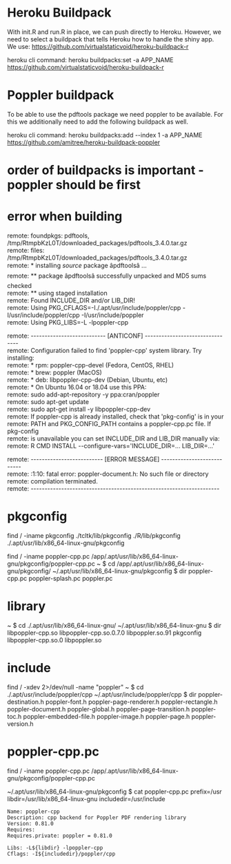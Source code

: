 # Heroku Buildpack
With init.R and run.R in place, we can push directly to Heroku.
However, we need to select a buildpack that tells Heroku how to handle the shiny app.
We use: https://github.com/virtualstaticvoid/heroku-buildpack-r

heroku cli command:
heroku buildpacks:set -a APP_NAME https://github.com/virtualstaticvoid/heroku-buildpack-r

# Poppler buildpack
To be able to use the pdftools package we need poppler to be available.
For this we additionally need to add the following buildpack as well.

heroku cli command:
heroku buildpacks:add --index 1 -a APP_NAME https://github.com/amitree/heroku-buildpack-poppler

# order of buildpacks is important - poppler should be first

# error when building
remote:        foundpkgs: pdftools, /tmp/RtmpbKzL0T/downloaded_packages/pdftools_3.4.0.tar.gz        
remote:        files: /tmp/RtmpbKzL0T/downloaded_packages/pdftools_3.4.0.tar.gz        
remote:        * installing *source* package âpdftoolsâ ...        
remote:        ** package âpdftoolsâ successfully unpacked and MD5 sums checked        
remote:        ** using staged installation        
remote:        Found INCLUDE_DIR and/or LIB_DIR!        
remote:        Using PKG_CFLAGS=-I./.apt/usr/include/poppler/cpp -I/usr/include/poppler/cpp -I/usr/include/poppler        
remote:        Using PKG_LIBS=-L -lpoppler-cpp      
  
remote:        --------------------------- [ANTICONF] --------------------------------        
remote:        Configuration failed to find 'poppler-cpp' system library. Try installing:        
remote:         * rpm: poppler-cpp-devel (Fedora, CentOS, RHEL)        
remote:         * brew: poppler (MacOS)        
remote:         * deb: libpoppler-cpp-dev (Debian, Ubuntu, etc)        
remote:         * On Ubuntu 16.04 or 18.04 use this PPA:        
remote:            sudo add-apt-repository -y ppa:cran/poppler        
remote:            sudo apt-get update        
remote:            sudo apt-get install -y libpoppler-cpp-dev        
remote:        If poppler-cpp is already installed, check that 'pkg-config' is in your        
remote:        PATH and PKG_CONFIG_PATH contains a poppler-cpp.pc file. If pkg-config        
remote:        is unavailable you can set INCLUDE_DIR and LIB_DIR manually via:        
remote:        R CMD INSTALL --configure-vars='INCLUDE_DIR=... LIB_DIR=...'      
  
remote:        -------------------------- [ERROR MESSAGE] ---------------------------        
remote:        <stdin>:1:10: fatal error: poppler-document.h: No such file or directory        
remote:        compilation terminated.        
remote:        --------------------------------------------------------------------  

# pkgconfig
find / -iname pkgconfig
	./tcltk/lib/pkgconfig
	./R/lib/pkgconfig
	./.apt/usr/lib/x86_64-linux-gnu/pkgconfig

find / -iname poppler-cpp.pc
	/app/.apt/usr/lib/x86_64-linux-gnu/pkgconfig/poppler-cpp.pc	
		~ $ cd /app/.apt/usr/lib/x86_64-linux-gnu/pkgconfig/
			~/.apt/usr/lib/x86_64-linux-gnu/pkgconfig $ dir
				poppler-cpp.pc  poppler-splash.pc  poppler.pc

# library
~ $ cd ./.apt/usr/lib/x86_64-linux-gnu/
	~/.apt/usr/lib/x86_64-linux-gnu $ dir
		libpoppler-cpp.so    libpoppler-cpp.so.0.7.0  libpoppler.so.91      pkgconfig
		libpoppler-cpp.so.0  libpoppler.so

# include
find / -xdev 2>/dev/null -name "poppler"
	~ $ cd ./.apt/usr/include/poppler/cpp
		~/.apt/usr/include/poppler/cpp $ dir
			poppler-destination.h    poppler-font.h    poppler-page-renderer.h    poppler-rectangle.h
			poppler-document.h       poppler-global.h  poppler-page-transition.h  poppler-toc.h
			poppler-embedded-file.h  poppler-image.h   poppler-page.h             poppler-version.h

# poppler-cpp.pc
find / -iname poppler-cpp.pc
	/app/.apt/usr/lib/x86_64-linux-gnu/pkgconfig/poppler-cpp.pc
	
~/.apt/usr/lib/x86_64-linux-gnu/pkgconfig $ cat poppler-cpp.pc
	prefix=/usr
	libdir=/usr/lib/x86_64-linux-gnu
	includedir=/usr/include

	Name: poppler-cpp
	Description: cpp backend for Poppler PDF rendering library
	Version: 0.81.0
	Requires:
	Requires.private: poppler = 0.81.0

	Libs: -L${libdir} -lpoppler-cpp
	Cflags: -I${includedir}/poppler/cpp
	






